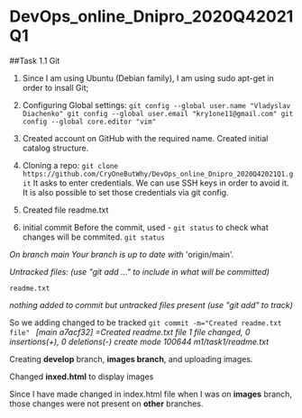 # DevOps_online_Dnipro_2020Q42021Q1
##Task 1.1 Git

1. Since I am using Ubuntu (Debian family), I am using sudo apt-get in order to insall Git;

2. Configuring Global settings:
`git config --global user.name "Vladyslav Diachenko"
git config --global user.email "kry1one11@gmail.com"
git config --global core.editor "vim"`


3. Created account on GitHub with the required name. Created initial catalog structure.
4. Cloning a repo:
 `git clone https://github.com/CryOneButWhy/DevOps_online_Dnipro_2020Q42021Q1.git`
It asks to enter credentials.
We can use SSH keys in order to avoid it.
 It is also possible to set those credentials via git config.

5. Created file readme.txt
6. initial commit
 Before the commit, used - `git status` to check what changes will be commited.
`git status`

*On branch main
Your branch is up to date with* 'origin/main'.

*Untracked files:
  (use "git add <file>..." to include in what will be committed)*

	readme.txt

*nothing added to commit but untracked files present (use "git add" to track)*

So we adding changed to be tracked
`git commit -m="Created readme.txt file" `
*[main a7acf32] =Created readme.txt file
 1 file changed, 0 insertions(+), 0 deletions(-)
 create mode 100644 m1/task1/readme.txt*

Creating **develop** branch, **images branch**, and uploading images.

Changed **inxed.html** to display images

Since I have made changed in index.html file when I was on **images** branch, those changes were not present on **other** branches.
